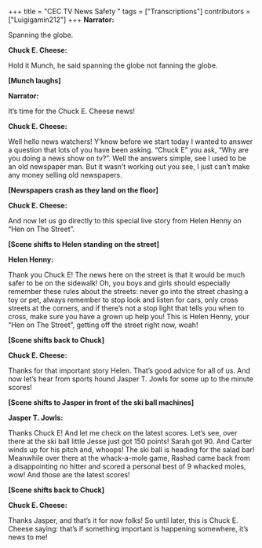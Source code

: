 +++
title = "CEC TV News Safety "
tags = ["Transcriptions"]
contributors = ["Luigigamin212"]
+++
**Narrator:**

Spanning the globe. 

**Chuck E. Cheese:**

Hold it Munch, he said spanning the globe not fanning the globe. 

**[Munch laughs]**

**Narrator:**

It’s time for the Chuck E. Cheese news!

**Chuck E. Cheese:**

Well hello news watchers! Y’know before we start today I wanted to answer a question that lots of you have been asking. “Chuck E” you ask, “Why are you doing a news show on tv?”. Well the answers simple, see I used to be an old newspaper man. But it wasn’t working out you see, I just can’t make any money selling old newspapers. 

**[Newspapers crash as they land on the floor]**

**Chuck E. Cheese:**

And now let us go directly to this special live story from Helen Henny on “Hen on The Street”.

**[Scene shifts to Helen standing on the street]**

**Helen Henny:**

Thank you Chuck E! The news here on the street is that it would be much safer to be on the sidewalk! Oh, you boys and girls should especially remember these rules about the streets: never go into the street chasing a toy or pet, always remember to stop look and listen for cars, only cross streets at the corners, and if there’s not a stop light that tells you when to cross, make sure you have a grown up help you! This is Helen Henny, your “Hen on The Street”, getting off the street right now, woah! 

**[Scene shifts back to Chuck]**

**Chuck E. Cheese:**

Thanks for that important story Helen. That’s good advice for all of us. And now let’s hear from sports hound Jasper T. Jowls for some up to the minute scores!

**[Scene shifts to Jasper in front of the ski ball machines]**

**Jasper T. Jowls:**

Thanks Chuck E! And let me check on the latest scores. Let’s see, over there at the ski ball little Jesse just got 150 points! Sarah got 90. And Carter winds up for his pitch and, whoops! The ski ball is heading for the salad bar! Meanwhile over there at the whack-a-mole game, Rashad came back from a disappointing no hitter and scored a personal best of 9 whacked moles, wow! And those are the latest scores! 

**[Scene shifts back to Chuck]**

**Chuck E. Cheese:**

Thanks Jasper, and that’s it for now folks! So until later, this is Chuck E. Cheese saying: that’s if something important is happening somewhere, it’s news to me! 
